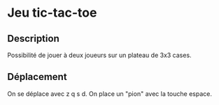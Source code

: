 # Jeu tic-tac-toe

## Description

Possibilité de jouer à deux joueurs sur un plateau de 3x3 cases.

## Déplacement

On se déplace avec z q s d.
On place un "pion" avec la touche espace.
